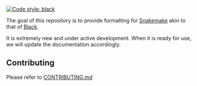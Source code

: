 [![Code style: black](https://img.shields.io/badge/code%20style-black-000000.svg)](https://github.com/psf/black)

The goal of this repository is to provide formatting for [Snakemake][snakemake] akin to that of [Black][black].

It is extremely new and under active development. When it is ready for use, we will update
the documentation accordingly.

## Contributing

Please refer to [CONTRIBUTING.md][contributing]


[snakemake]: https://snakemake.readthedocs.io/
[black]: https://black.readthedocs.io/en/stable/
[pyproject]: https://github.com/mbhall88/snakefmt/blob/master/pyproject.toml
[poetry]: https://python-poetry.org
[contributing]: https://github.com/mbhall88/snakefmt/blob/master/CONTRIBUTING.md